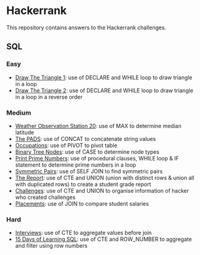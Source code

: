 # Hackerrank
This repository contains answers to the Hackerrank challenges.

## SQL
### Easy
- [Draw The Triangle 1](https://github.com/TravisH0301/hackerrank/blob/main/SQL/Easy/Draw%20The%20Triangle%201.md): use of DECLARE and WHILE loop to draw triangle in a loop
- [Draw The Triangle 2](https://github.com/TravisH0301/hackerrank/blob/main/SQL/Easy/Draw%20The%20Triangle%202.md): use of DECLARE and WHILE loop to draw triangle in a loop in a reverse order


### Medium
- [Weather Observation Station 20](https://github.com/TravisH0301/hackerrank/blob/main/SQL/Medium/Weather%20Observation%20Station%2020.md): use of MAX to determine median latitude 
- [The PADS](https://github.com/TravisH0301/hackerrank/blob/main/SQL/Medium/The%20PADS.md): use of CONCAT to concatenate string values
- [Occupations](https://github.com/TravisH0301/hackerrank/blob/main/SQL/Medium/Occupations.md): use of PIVOT to pivot table
- [Binary Tree Nodes](https://github.com/TravisH0301/hackerrank/blob/main/SQL/Medium/Binary%20Tree%20Nodes.md): use of CASE to determine node types
- [Print Prime Numbers](https://github.com/TravisH0301/hackerrank/blob/main/SQL/Medium/Print%20Prime%20Numbers.md): use of procedural clauses, WHILE loop & IF statement to determine prime numbers in a loop
- [Symmetric Pairs](https://github.com/TravisH0301/hackerrank/blob/main/SQL/Medium/Symmetric%20Paris.md): use of SELF JOIN to find symmetric pairs
- [The Report](https://github.com/TravisH0301/hackerrank/blob/main/SQL/Easy/The%20Report.md): use of CTE and UNION (union with distinct rows & union all with duplicated rows) to create a student grade report
- [Challenges](https://github.com/TravisH0301/hackerrank/blob/main/SQL/Medium/Challenges.md): use of CTE and UNION to organise information of hacker who created challenges
- [Placements](https://github.com/TravisH0301/hackerrank/blob/main/SQL/Medium/Placements.md): use of JOIN to compare student salaries

### Hard
- [Interviews](https://github.com/TravisH0301/hackerrank/blob/main/SQL/Hard/Interviews.md): use of CTE to aggregate values before join
- [15 Days of Learning SQL](https://github.com/TravisH0301/hackerrank/blob/main/SQL/Hard/15%20Days%20of%20Learning%20SQL.md): use of CTE and ROW_NUMBER to aggregate and filter using row numbers


